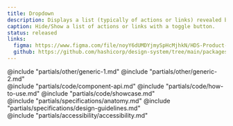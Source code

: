 ```yaml
---
title: Dropdown
description: Displays a list (typically of actions or links) revealed by a toggle button. Identifiable by the chevron icon in the button.
caption: Hide/Show a list of actions or links with a toggle button.
status: released
links:
  figma: https://www.figma.com/file/noyY6dUMDYjmySpHcMjhkN/HDS-Product---Components?node-id=5633%3A16319&t=XC8SUxxJOFHgqYzK-1
  github: https://github.com/hashicorp/design-system/tree/main/packages/components/addon/components/hds/dropdown
---
```


<section data-tab="Other">
  @include "partials/other/generic-1.md"
  @include "partials/other/generic-2.md"
</section>

<section data-tab="Code">
  @include "partials/code/component-api.md"
  @include "partials/code/how-to-use.md"
  @include "partials/code/showcase.md"
</section>

<section data-tab="Specifications">
  @include "partials/specifications/anatomy.md"
  @include "partials/specifications/design-guidelines.md"
</section>

<section data-tab="Accessibility">
  @include "partials/accessibility/accessibility.md"
</section>

